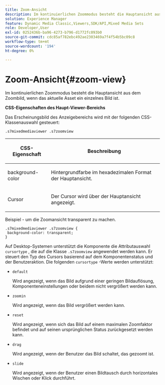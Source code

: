 ```yaml
---
title: Zoom-Ansicht
description: Im kontinuierlichen Zoommodus besteht die Hauptansicht aus dem Zoombild, wenn das aktuelle Asset ein einzelnes Bild ist.
solution: Experience Manager
feature: Dynamic Media Classic,Viewers,SDK/API,Mixed Media Sets
role: Developer,User
exl-id: 0252436b-ba96-4273-b796-d1772fc093b0
source-git-commit: cdc85af782ebc492ae2303469a7f4f54b5bc09c8
workflow-type: tm+mt
source-wordcount: '194'
ht-degree: 0%

---
```


# Zoom-Ansicht{#zoom-view}

Im kontinuierlichen Zoommodus besteht die Hauptansicht aus dem Zoombild, wenn das aktuelle Asset ein einzelnes Bild ist.

<!--<a id="section_061E550C1C1D4DB2BD663A898895B38C"></a>-->

**CSS-Eigenschaften des Haupt-Viewer-Bereichs**

Das Erscheinungsbild des Anzeigebereichs wird mit der folgenden CSS-Klassenauswahl gesteuert:

```
.s7mixedmediaviewer .s7zoomview
```

<table id="table_94EE3F5BBE4547C0B4943471CEE7EDE4"> 
 <thead> 
  <tr> 
   <th colname="col1" class="entry"> <p> CSS-Eigenschaft </p> </th> 
   <th colname="col2" class="entry"> <p>Beschreibung </p> </th> 
  </tr> 
 </thead>
 <tbody> 
  <tr> 
   <td colname="col1"> <p> <span class="codeph"> background-color </span> </p> </td> 
   <td colname="col2"> <p> Hintergrundfarbe im hexadezimalen Format der Hauptansicht. </p> </td> 
  </tr> 
  <tr> 
   <td colname="col1"> <p> <span class="codeph"> Cursor </span> </p> </td> 
   <td colname="col2"> <p>Der Cursor wird über der Hauptansicht angezeigt. </p> </td> 
  </tr> 
 </tbody> 
</table>

Beispiel - um die Zoomansicht transparent zu machen.

```
.s7mixedmediaviewer .s7zoomview { 
 background-color: transparent; 
}
```

Auf Desktop-Systemen unterstützt die Komponente die Attributauswahl `cursortype` , die auf die Klasse `.s7zoomview` angewendet werden kann. Er steuert den Typ des Cursors basierend auf dem Komponentenstatus und der Benutzeraktion. Die folgenden `cursortype` -Werte werden unterstützt:

* `default`

  Wird angezeigt, wenn das Bild aufgrund einer geringen Bildauflösung, Komponenteneinstellungen oder beidem nicht vergrößert werden kann.

* `zoomin`

  Wird angezeigt, wenn das Bild vergrößert werden kann.

* `reset`

  Wird angezeigt, wenn sich das Bild auf einem maximalen Zoomfaktor befindet und auf seinen ursprünglichen Status zurückgesetzt werden kann.

* `drag`

  Wird angezeigt, wenn der Benutzer das Bild schaltet, das gezoomt ist.

* `slide`

  Wird angezeigt, wenn der Benutzer einen Bildtausch durch horizontales Wischen oder Klick durchführt.
